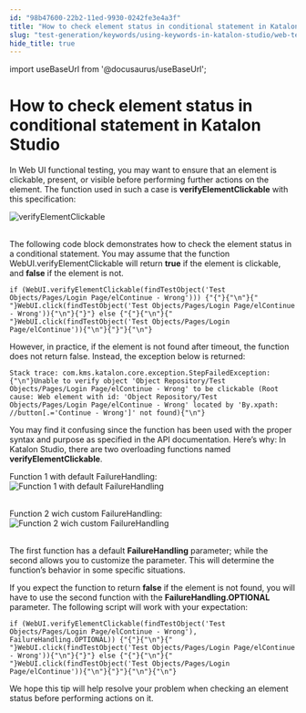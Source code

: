 ```yaml
---
id: "98b47600-22b2-11ed-9930-0242fe3e4a3f"
title: "How to check element status in conditional statement in Katalon Studio"
slug: "test-generation/keywords/using-keywords-in-katalon-studio/web-testing/how-to-check-element-status-in-conditional-statement-in-katalon-studio"
hide_title: true
---
```

import useBaseUrl from '@docusaurus/useBaseUrl';


# <a id="id" class="anchor_top_offset"/><a id="ariaid-title1" class="anchor_top_offset"/>How to check element status in conditional statement in <span xmlns="http://www.w3.org/1999/xhtml" className="ph">Katalon Studio</span> 

<p xmlns="http://www.w3.org/1999/xhtml" className="p">In Web UI functional testing, you may want to ensure that an   element is clickable, present, or visible before performing further   actions on the element. The function used in such a case is   <strong className="ph b">verifyElementClickable</strong> with this   specification:</p> 
<p xmlns="http://www.w3.org/1999/xhtml" className="p">   <img className="image" src={useBaseUrl("https://github.com/katalon-studio/docs-images/raw/master/katalon-studio/tutorials/how_to_check_element_status_in_conditional_statement/verifyElementClickable_1.png")} alt="verifyElementClickable" /><br /><br /> </p> 
<p xmlns="http://www.w3.org/1999/xhtml" className="p">The following code block demonstrates how to check the element   status in a conditional statement. You may assume that the function   WebUI.verifyElementClickable will return <strong className="ph b">true</strong> if   the element is clickable, and <strong className="ph b">false</strong> if the element   is not.</p> 
<pre xmlns="http://www.w3.org/1999/xhtml" className="pre codeblock"><code>if (WebUI.verifyElementClickable(findTestObject('Test Objects/Pages/Login Page/elContinue - Wrong'))) {"{"}{"\n"}{"    "}WebUI.click(findTestObject('Test Objects/Pages/Login Page/elContinue - Wrong')){"\n"}{"}"} else {"{"}{"\n"}{"    "}WebUI.click(findTestObject('Test Objects/Pages/Login Page/elContinue')){"\n"}{"}"}{"\n"}</code></pre> 
<p xmlns="http://www.w3.org/1999/xhtml" className="p">However, in practice, if the element is not found after timeout,   the function does not return false. Instead, the exception below is   returned:</p> 
<pre xmlns="http://www.w3.org/1999/xhtml" className="pre codeblock"><code>Stack trace: com.kms.katalon.core.exception.StepFailedException: {"\n"}Unable to verify object 'Object Repository/Test Objects/Pages/Login Page/elContinue - Wrong' to be clickable (Root cause: Web element with id: 'Object Repository/Test Objects/Pages/Login Page/elContinue - Wrong' located by 'By.xpath: //button[.='Continue - Wrong']' not found){"\n"}</code></pre> 
<p xmlns="http://www.w3.org/1999/xhtml" className="p">You may find it confusing since the function has been used with   the proper syntax and purpose as specified in the API   documentation. Here’s why: In Katalon Studio, there are two   overloading functions named   <strong className="ph b">verifyElementClickable</strong>.</p> 
<p xmlns="http://www.w3.org/1999/xhtml" className="p">Function 1 with default FailureHandling: <img className="image" src={useBaseUrl("https://github.com/katalon-studio/docs-images/raw/master/katalon-studio/tutorials/how_to_check_element_status_in_conditional_statement/verifyElementClickable_1.png")} alt="Function 1 with default FailureHandling" /><br /><br /> </p> 
<p xmlns="http://www.w3.org/1999/xhtml" className="p">Function 2 wich custom FailureHandling: <img className="image" src={useBaseUrl("https://github.com/katalon-studio/docs-images/raw/master/katalon-studio/tutorials/how_to_check_element_status_in_conditional_statement/verifyElementClickable_2.png")} alt="Function 2 wich custom FailureHandling" /><br /><br /> </p> 
<p xmlns="http://www.w3.org/1999/xhtml" className="p">The first function has a default   <strong className="ph b">FailureHandling</strong> parameter; while the second allows   you to customize the parameter. This will determine the   function’s behavior in some specific situations.</p> 
<p xmlns="http://www.w3.org/1999/xhtml" className="p">If you expect the function to return <strong className="ph b">false</strong> if   the element is not found, you will have to use the second function   with the <strong className="ph b">FailureHandling.OPTIONAL</strong> parameter. The   following script will work with your expectation:</p> 
<pre xmlns="http://www.w3.org/1999/xhtml" className="pre codeblock"><code>if (WebUI.verifyElementClickable(findTestObject('Test Objects/Pages/Login Page/elContinue - Wrong'), FailureHandling.OPTIONAL)) {"{"}{"\n"}{"    "}WebUI.click(findTestObject('Test Objects/Pages/Login Page/elContinue - Wrong')){"\n"}{"}"} else {"{"}{"\n"}{"    "}WebUI.click(findTestObject('Test Objects/Pages/Login Page/elContinue')){"\n"}{"}"}{"\n"}{"\n"}</code></pre> 
<p xmlns="http://www.w3.org/1999/xhtml" className="p">We hope this tip will help resolve your problem when checking an   element status before performing actions on it.</p> 
